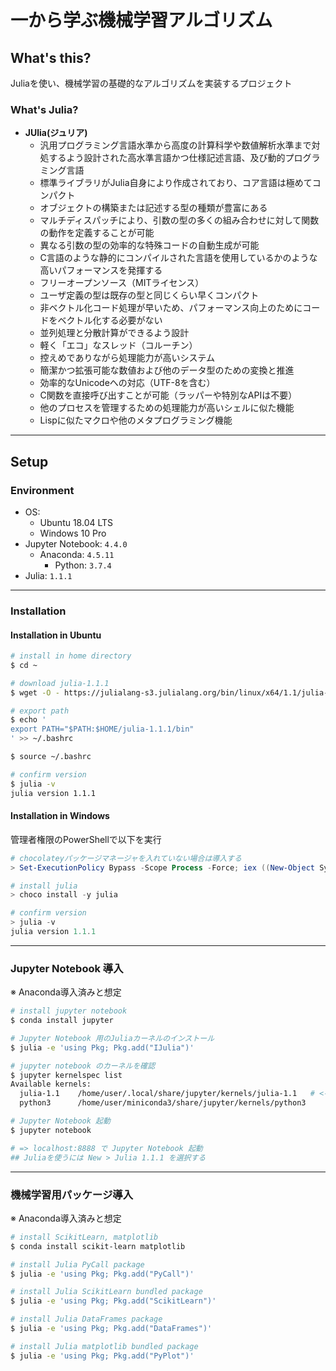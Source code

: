 # 一から学ぶ機械学習アルゴリズム

## What's this?

Juliaを使い、機械学習の基礎的なアルゴリズムを実装するプロジェクト

### What's Julia?
- **JUlia(ジュリア)**
    - 汎用プログラミング言語水準から高度の計算科学や数値解析水準まで対処するよう設計された高水準言語かつ仕様記述言語、及び動的プログラミング言語
    - 標準ライブラリがJulia自身により作成されており、コア言語は極めてコンパクト
    - オブジェクトの構築または記述する型の種類が豊富にある
    - マルチディスパッチにより、引数の型の多くの組み合わせに対して関数の動作を定義することが可能
    - 異なる引数の型の効率的な特殊コードの自動生成が可能
    - C言語のような静的にコンパイルされた言語を使用しているかのような高いパフォーマンスを発揮する
    - フリーオープンソース（MITライセンス）
    - ユーザ定義の型は既存の型と同じくらい早くコンパクト
    - 非ベクトル化コード処理が早いため、パフォーマンス向上のためにコードをベクトル化する必要がない
    - 並列処理と分散計算ができるよう設計
    - 軽く「エコ」なスレッド（コルーチン）
    - 控えめでありながら処理能力が高いシステム
    - 簡潔かつ拡張可能な数値および他のデータ型のための変換と推進
    - 効率的なUnicodeへの対応（UTF-8を含む）
    - C関数を直接呼び出すことが可能（ラッパーや特別なAPIは不要）
    - 他のプロセスを管理するための処理能力が高いシェルに似た機能
    - Lispに似たマクロや他のメタプログラミング機能


***

## Setup

### Environment
- OS:
    - Ubuntu 18.04 LTS
    - Windows 10 Pro
- Jupyter Notebook: `4.4.0`
    - Anaconda: `4.5.11`
        - Python: `3.7.4`
- Julia: `1.1.1`

---

### Installation

#### Installation in Ubuntu
```bash
# install in home directory
$ cd ~

# download julia-1.1.1
$ wget -O - https://julialang-s3.julialang.org/bin/linux/x64/1.1/julia-1.1.1-linux-x86_64.tar.gz | tar zxvf -

# export path
$ echo '
export PATH="$PATH:$HOME/julia-1.1.1/bin"
' >> ~/.bashrc

$ source ~/.bashrc

# confirm version
$ julia -v
julia version 1.1.1
```

#### Installation in Windows
管理者権限のPowerShellで以下を実行

```powershell
# chocolateyパッケージマネージャを入れていない場合は導入する
> Set-ExecutionPolicy Bypass -Scope Process -Force; iex ((New-Object System.Net.WebClient).DownloadString('https://chocolatey.org/install.ps1'))

# install julia
> choco install -y julia

# confirm version
> julia -v
julia version 1.1.1
```

---

### Jupyter Notebook 導入
※ Anaconda導入済みと想定

```bash
# install jupyter notebook
$ conda install jupyter

# Jupyter Notebook 用のJuliaカーネルのインストール
$ julia -e 'using Pkg; Pkg.add("IJulia")'

# jupyter notebook のカーネルを確認
$ jupyter kernelspec list
Available kernels:
  julia-1.1    /home/user/.local/share/jupyter/kernels/julia-1.1   # <- Juliaが使えるようになっている
  python3      /home/user/miniconda3/share/jupyter/kernels/python3

# Jupyter Notebook 起動
$ jupyter notebook

# => localhost:8888 で Jupyter Notebook 起動
## Juliaを使うには New > Julia 1.1.1 を選択する
```

---

### 機械学習用パッケージ導入
※ Anaconda導入済みと想定

```bash
# install ScikitLearn, matplotlib
$ conda install scikit-learn matplotlib

# install Julia PyCall package
$ julia -e 'using Pkg; Pkg.add("PyCall")'

# install Julia ScikitLearn bundled package
$ julia -e 'using Pkg; Pkg.add("ScikitLearn")'

# install Julia DataFrames package
$ julia -e 'using Pkg; Pkg.add("DataFrames")'

# install Julia matplotlib bundled package
$ julia -e 'using Pkg; Pkg.add("PyPlot")'
```
